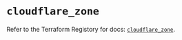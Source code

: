 # `cloudflare_zone`

Refer to the Terraform Registory for docs: [`cloudflare_zone`](https://registry.terraform.io/providers/cloudflare/cloudflare/4.12.0/docs/resources/zone).
